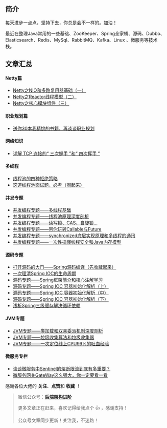 ## 简介

每天进步一点点，坚持下去，你总是会不一样的。加油！

最近在整理Java常用的一些基础、ZooKeeper、Spring全家桶、源码、Dubbo、Elasticsearch、Redis、MySql、RabbitMQ、Kafka、Linux 、微服务等技术栈。


## 文章汇总

#### Netty篇


- [Netty之NIO和多路复用器基础（一）](https://mp.weixin.qq.com/s?__biz=MzA3NTY0OTI3MA==&mid=2247485201&idx=1&sn=de48360940e4e294ab2cf489891a9954&chksm=9f6c1e88a81b979e7e2912e2b086f0e3ee3704bdf4752d09800fc0fb2b6b60ecaec2fe163069&token=1620802891&lang=zh_CN#rd)
- [Netty之Reactor线程模型（二）](https://mp.weixin.qq.com/s?__biz=MzA3NTY0OTI3MA==&mid=2247485208&idx=1&sn=bfd400abd73b6dd5fc134989690ae73f&chksm=9f6c1e81a81b9797379b3acf0eaf8c471d9a5ddcda33e0bf1af9e13edde17e224e3aa49bba20&token=1620802891&lang=zh_CN#rd)
- [Netty之核心模块组件（三）](https://mp.weixin.qq.com/s?__biz=MzA3NTY0OTI3MA==&mid=2247485209&idx=1&sn=2f82c9e63f64b79b50ac9ac3ad8e0ed2&chksm=9f6c1e80a81b9796f1e126efa477e058c3dbbcf89f3d2cbbcb302fcdfedaa081760026f70d5b&token=1620802891&lang=zh_CN#rd)

#### 职业规划篇
- [送你30本我精挑的书籍，再谈谈职业规划](https://mp.weixin.qq.com/s?__biz=MzA3NTY0OTI3MA==&mid=2247485107&idx=1&sn=f3c6739e44225c678f449e4e110bfbd0&chksm=9f6c1f2aa81b963cde3e1ab9e7effcc476840994a26a292a2b1bae1d8f99a76b6d95c27a6178&token=1620802891&lang=zh_CN#rd)

#### 网络知识

- [详解 TCP 连接的“ 三次握手 ”和“ 四次挥手 ”](https://mp.weixin.qq.com/s?__biz=MzA3NTY0OTI3MA==&mid=2247485120&idx=1&sn=efed381677548a39947dab19569913cd&chksm=9f6c1f59a81b964fe82fe39350f56543de8cedf40eef16b6ba14e7d5b40df7b5e86a467a9a3b&token=1620802891&lang=zh_CN#rd)

#### 多线程

- [线程池的四种拒绝策略](https://mp.weixin.qq.com/s?__biz=MzA3NTY0OTI3MA==&mid=2247485132&idx=1&sn=14eb7709f839805410f957a5c58f3d77&chksm=9f6c1f55a81b96439b789112962d059f7730e1f0a9bb6d223ea6624382e367c432453dc27491&token=1620802891&lang=zh_CN#rd)
- [这道线程池面试题，必考（圈起来）](https://mp.weixin.qq.com/s?__biz=MzA3NTY0OTI3MA==&mid=2247484824&idx=1&sn=2367b6587df1a5ae60919d7f83d97d26&chksm=9f6c1c01a81b9517895e6214abe2e402c794692477339da5c299991a40470a9908c8e79df492&token=1620802891&lang=zh_CN#rd)

#### 并发专题

- [并发编程专题——多线程基础](https://mp.weixin.qq.com/s?__biz=MzA3NTY0OTI3MA==&mid=2247484197&idx=1&sn=59b5b68adbee61970f2b9a630dfaa1d4&chksm=9f6c1abca81b93aaff470c0ee901a782402d6928bb8ab3a35ad8b2cd84fc08d2c0228049239c&token=1620802891&lang=zh_CN#rd)
- [并发编程专题——线程池原理深度剖析](https://mp.weixin.qq.com/s?__biz=MzA3NTY0OTI3MA==&mid=2247484211&idx=1&sn=51f26895f795a4ff1f1260e3f2935700&chksm=9f6c1aaaa81b93bc8f9f141a0275b1621c422c59bed090c4120379a9d2857fd9e7084a25ac3d&token=1620802891&lang=zh_CN#rd)
- [并发编程专题——读写锁、CAS、自旋锁...](https://mp.weixin.qq.com/s?__biz=MzA3NTY0OTI3MA==&mid=2247484235&idx=1&sn=a44b386b643891489ce4548f39122143&chksm=9f6c1ad2a81b93c4922e4948492b2a5b015a19b334550e61a91338e09e52e182c349432eba8b&token=1620802891&lang=zh_CN#rd)
- [并发编程专题——带你玩转Callable与Future](https://mp.weixin.qq.com/s?__biz=MzA3NTY0OTI3MA==&mid=2247484218&idx=1&sn=7514047782f47b2b1a29bd86106ca4a6&chksm=9f6c1aa3a81b93b53f864d1ee6edf08cd3159e8c2e4ff833558d8a8faf20b69d8ccb53092634&token=1620802891&lang=zh_CN#rd)
- [并发编程专题——synchronized底层实现原理和多线程的通讯](https://mp.weixin.qq.com/s?__biz=MzA3NTY0OTI3MA==&mid=2247484215&idx=1&sn=680293ad15d00be55bdc18503982e4b6&chksm=9f6c1aaea81b93b8080b55a4e3905972764a1e22fbabf517aa12a57b2e3805c532692053b68c&token=1620802891&lang=zh_CN#rd)
- [并发编程专题——一次性搞懂线程安全和Java内存模型](https://mp.weixin.qq.com/s?__biz=MzA3NTY0OTI3MA==&mid=2247484200&idx=1&sn=661cd1e5d5fa6a192bfcf82fb8855b39&chksm=9f6c1ab1a81b93a7811c02d891fc690ab4f61121c8120936d05a7a5c6b5ebaf945998244dabd&token=1620802891&lang=zh_CN#rd)

#### 源码专题

- [打开源码的大门——Spring源码编译（先收藏起来）](https://mp.weixin.qq.com/s?__biz=MzA3NTY0OTI3MA==&mid=2247484890&idx=1&sn=388554f893f89f0d5bd228446f52ff57&chksm=9f6c1c43a81b9555023a8c00b19e130ba9919567d8e092417246fcba25a29de9c5a13a56da11&token=1620802891&lang=zh_CN#rd)
- [一次理清Spring IOC的生命周期](https://mp.weixin.qq.com/s?__biz=MzA3NTY0OTI3MA==&mid=2247484932&idx=1&sn=9d847a7992b3a6b1fa88a51350692629&chksm=9f6c1f9da81b968b32f13951840f0c1ab316a82369710841d7192a738255eb7afa8675169b41&token=1620802891&lang=zh_CN#rd)
- [源码专题——Spring框架简介和核心注解学习](https://mp.weixin.qq.com/s?__biz=MzA3NTY0OTI3MA==&mid=2247484324&idx=1&sn=8168c451a3467ce87ac87b4600e88eaf&chksm=9f6c1a3da81b932be868d113fca9794cea9a0ef8921f630bd2d49ca991a5c091c49a126035bf&token=1620802891&lang=zh_CN#rd)
- [源码专题——Spring IOC 容器初始化解析（上）](https://mp.weixin.qq.com/s?__biz=MzA3NTY0OTI3MA==&mid=2247484425&idx=1&sn=402b4172f5392a6b5659c32bcf0432e3&chksm=9f6c1d90a81b9486bd17035c0192d4dd1bee903acc67dd898d56661da859b897af8a44a54af1&token=1620802891&lang=zh_CN#rd)
- [源码专题——Spring IOC 容器初始化解析（中）](https://mp.weixin.qq.com/s?__biz=MzA3NTY0OTI3MA==&mid=2247484436&idx=1&sn=2988d3a328cf654b21be56bdcbfd120e&chksm=9f6c1d8da81b949b547eedca1321f253333c056f84f815fb9b30beea0a339aea882b759a70bb&token=1620802891&lang=zh_CN#rd)
- [源码专题——Spring IOC 容器初始化解析（下）](https://mp.weixin.qq.com/s?__biz=MzA3NTY0OTI3MA==&mid=2247484456&idx=1&sn=24b405e43e9fcfd97b31e085066fdfe7&chksm=9f6c1db1a81b94a72bdadb506fd0ea50045001c0af8ce68497b482836d149806e5e1bd127b1a&token=1620802891&lang=zh_CN#rd)
- [浅析Spring三级缓存解决循环依赖](https://mp.weixin.qq.com/s?__biz=MzA3NTY0OTI3MA==&mid=2247484504&idx=1&sn=3cd12dab7135b4a58f3be309646e913d&chksm=9f6c1dc1a81b94d7a7e8728a713723983c4b6e47ecc57da5a02d8d915ae44b61424ecc56221c&token=1620802891&lang=zh_CN#rd)

#### JVM专题

- [JVM专题——类加载和双亲委派机制深度剖析](https://mp.weixin.qq.com/s?__biz=MzA3NTY0OTI3MA==&mid=2247484527&idx=1&sn=5fc0de12548152cf7458aafa84dd38bc&chksm=9f6c1df6a81b94e0eff06e600d70c90a6a6eb9c970378434d91ba2465b7f803e49f26d1b4e17&token=1620802891&lang=zh_CN#rd)
- [JVM专题——垃圾收集算法和垃圾收集器](https://mp.weixin.qq.com/s?__biz=MzA3NTY0OTI3MA==&mid=2247484655&idx=1&sn=5e389e1da85784c467c253457fdc34c2&chksm=9f6c1d76a81b946063948b027119d83947b470b060420ea46df75b3a6df6c56730cbf2a91e06&token=1620802891&lang=zh_CN#rd)
- [JVM专题——一次定位线上CPU99%的吐血经验](https://mp.weixin.qq.com/s?__biz=MzA3NTY0OTI3MA==&mid=2247484703&idx=1&sn=b41b252bd4885812e0be6cc5a917915f&chksm=9f6c1c86a81b959072d581280b6f26147636c0b4a1044159ffeee1cfb300872f6a947fbb195d&token=1620802891&lang=zh_CN#rd)

#### 微服务专栏
- [谈谈微服务中Sentinel的熔断限流到底有多重要？](https://mp.weixin.qq.com/s?__biz=MzA3NTY0OTI3MA==&mid=2247484856&idx=1&sn=6f3144322a3fa680168d69df08c949be&chksm=9f6c1c21a81b95378ac46c79e621eee252a79e7b2cb815cfc1215cecaeb0a060689b8027081d&token=1620802891&lang=zh_CN#rd)
- [微服务网关GateWay这么强大，你一定要看一看](https://mp.weixin.qq.com/s?__biz=MzA3NTY0OTI3MA==&mid=2247484842&idx=1&sn=cc66df6d0fb7d7105269e335c24d2482&chksm=9f6c1c33a81b9525617f3a15a9ad0cf541e21a0dfae4dcdeb8bd22da55804729843b7899a575&token=1620802891&lang=zh_CN#rd)

感谢各位大佬的 **关注**、**点赞**和 **收藏** ！

>微信公众号：**[后端架构进阶](https://mp.weixin.qq.com/s?__biz=MzA3NTY0OTI3MA==&mid=2247485107&idx=1&sn=f3c6739e44225c678f449e4e110bfbd0&chksm=9f6c1f2aa81b963cde3e1ab9e7effcc476840994a26a292a2b1bae1d8f99a76b6d95c27a6178&token=1620802891&lang=zh_CN#rd)**
>
> 更多文章正在赶来，喜欢记得给我点个 👍 ，感谢支持！
>
> 公众号文章同步更新！关注我，不迷路！



